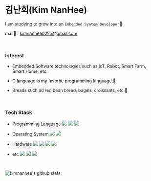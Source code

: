 # 김난희(Kim NanHee)

I am studying to grow into an `Embedded Syetem Developer`📕

mail📧 : kimnanhee0225@gmail.com

<br>

### Interest

- Embedded Software technologies such as IoT, Robot, Smart Farm, Smart Home, etc.

- C language is my favorite programming language.📖

- Breads such ad red bean bread, bagels, croissants, etc.🥯

<br>

### Tech Stack

- Programming Language  <img src="https://img.shields.io/badge/C-A8B9CC?style=flat-square&logo=C&logoColor=white"/> <img src="https://img.shields.io/badge/C++-%2300599C.svg?&style=flat-square&logo=c%2B%2B&ogoColor=white"/> <img src="https://img.shields.io/badge/Python-3776AB?style=flat-square&logo=Python&logoColor=white"/>

- Operating System  <img src="https://img.shields.io/badge/Linux-FCC624?style=flat-square&logo=Linux&logoColor=white"/> <img src="https://img.shields.io/badge/Windows-0078D6?style=flat-square&logo=Windows&logoColor=white"/>

- Hardware  <img src="https://img.shields.io/badge/Arduino-00979D?style=flat-square&logo=Arduino&logoColor=white"/> <img src="https://img.shields.io/badge/Raspberry Pi-A22846?style=flat-square&logo=Raspberry-Pi&logoColor=white"/> <img src="https://img.shields.io/badge/ATmega128-DD3C38?style=flat-square&logoColor=white"/> <img src="https://img.shields.io/badge/STM32-60B4E4?style=flat-square&logoColor=white"/>

- etc  <img src="https://img.shields.io/badge/Flask-000000?style=flat-square&logo=Flask&logoColor=white"/> <img src="https://img.shields.io/badge/FastAPI-41CD52?style=flat-square&logo=FastAPI&logoColor=white"/> <img src="https://img.shields.io/badge/Qt-41CD52?style=flat-square&logo=Qt&logoColor=white"/>

<br>

![kimnanhee's github stats](https://github-readme-stats.vercel.app/api?username=kimnanhee&show_icons=true)

